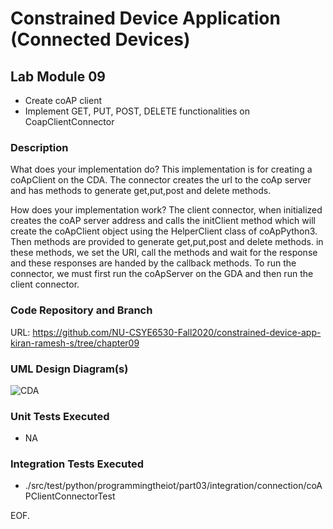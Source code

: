 # Constrained Device Application (Connected Devices)

## Lab Module 09
  - Create coAP client
  - Implement GET, PUT, POST, DELETE functionalities on CoapClientConnector

### Description

What does your implementation do? 
This implementation is for creating a coApClient on the CDA. The connector creates the url to the coAp server and has methods to generate get,put,post and delete methods.
 

How does your implementation work?
The client connector, when initialized creates the coAP server address and calls the initClient method which will create the coApClient object using the HelperClient class of coApPython3. Then methods are provided to generate get,put,post and delete methods. in these methods, we set the URI, call the methods and wait for the response and these responses are handed by the callback methods. To run the connector, we must first run the coApServer on the GDA and then run the client connector.



### Code Repository and Branch

URL: https://github.com/NU-CSYE6530-Fall2020/constrained-device-app-kiran-ramesh-s/tree/chapter09

### UML Design Diagram(s)
![CDA](https://github.com/NU-CSYE6530-Fall2020/constrained-device-app-kiran-ramesh-s/blob/chapter09/uml/lab9_CDA.png?raw=true)

 
### Unit Tests Executed

 - NA

### Integration Tests Executed

 -  ./src/test/python/programmingtheiot/part03/integration/connection/coAPClientConnectorTest



EOF.
